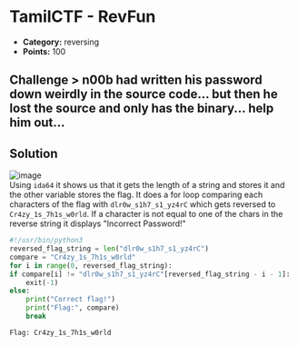 # TamilCTF - RevFun
* **Category:** reversing
* **Points:** 100
## Challenge  > n00b had written his password down weirdly in the source code... but then he lost the source and only has the binary... help him out...  
## Solution 
![image](https://user-images.githubusercontent.com/78451563/145109120-04a313e0-2800-4b2d-980b-5e953d98f382.png)  
Using `ida64` it shows us that it gets the length of a string and stores it and the other variable stores the flag. It does a for loop comparing each characters of the flag with `dlr0w_s1h7_s1_yz4rC` which gets reversed to `Cr4zy_1s_7h1s_w0rld`. If a character is not equal to one of the chars in the reverse string it displays "Incorrect Password!" 
```python 
#!/usr/bin/python3
reversed_flag_string = len("dlr0w_s1h7_s1_yz4rC") 
compare = "Cr4zy_1s_7h1s_w0rld" 
for i in range(0, reversed_flag_string):     
if compare[i] != "dlr0w_s1h7_s1_yz4rC"[reversed_flag_string - i - 1]:         
	exit(-1)     
else:         
	print("Correct flag!")         
	print("Flag:", compare)
	break 
``` 
``` 
Flag: Cr4zy_1s_7h1s_w0rld 
``` 
